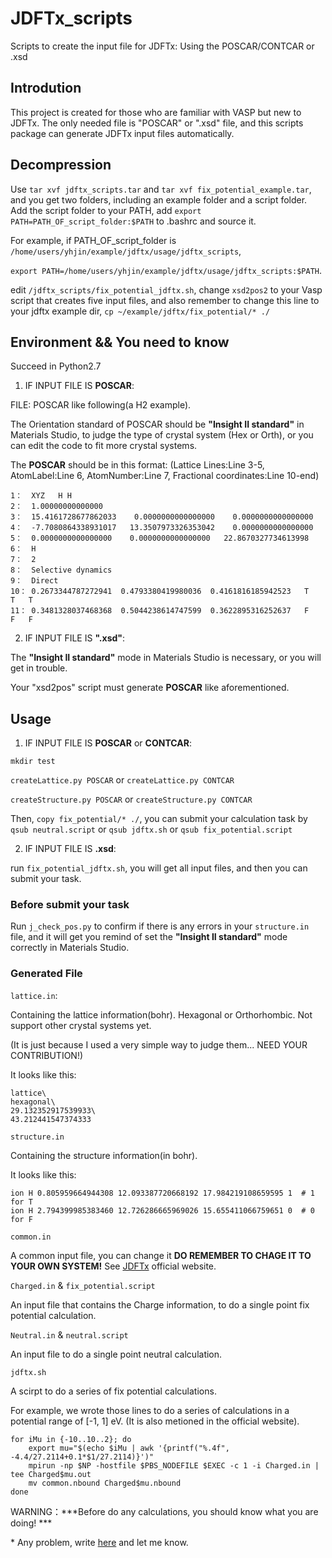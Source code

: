 # JDFTx_scripts
Scripts to create the input file for JDFTx: Using the POSCAR/CONTCAR or .xsd

## Introdution

This project is created for those who are familiar with VASP but new to JDFTx. The only needed file is "POSCAR" or ".xsd" file, and this scripts package can generate JDFTx input files automatically.

## Decompression

Use `tar xvf jdftx_scripts.tar` and `tar xvf fix_potential_example.tar`, and you get two folders, including an example folder and a script folder. Add the script folder to your PATH, add `export PATH=PATH_OF_script_folder:$PATH` to .bashrc and source it.

For example, if PATH_OF_script_folder is `/home/users/yhjin/example/jdftx/usage/jdftx_scripts`, 

`export PATH=/home/users/yhjin/example/jdftx/usage/jdftx_scripts:$PATH`.

edit `/jdftx_scripts/fix_potential_jdftx.sh`, change `xsd2pos2` to your Vasp script that creates five input files, and also remember to change this line to your jdftx example dir, `cp ~/example/jdftx/fix_potential/* ./`

## Environment && You need to know

Succeed in Python2.7

1. IF INPUT FILE IS **POSCAR**:

FILE: POSCAR like following(a H2 example). 

The Orientation standard of POSCAR should be **"Insight II standard"** in Materials Studio, to judge the type of crystal system (Hex or Orth), or you can edit the code to fit more crystal systems. 

The **POSCAR** should be in this format:
(Lattice Lines:Line 3-5, AtomLabel:Line 6, AtomNumber:Line 7, Fractional coordinates:Line 10-end)

	1：  XYZ   H H                      
	2：  1.00000000000000     
	3：  15.4161728677862033    0.0000000000000000    0.0000000000000000
	4：  -7.7080864338931017   13.3507973326353042    0.0000000000000000
	5：  0.0000000000000000    0.0000000000000000   22.8670327734613998
	6：  H  
	7：  2
	8：  Selective dynamics
	9：  Direct
	10： 0.2673344787272941  0.4793380419980036  0.4161816185942523   T   T   T
	11： 0.3481328037468368  0.5044238614747599  0.3622895316252637   F   F   F

2. IF INPUT FILE IS **".xsd"**:

The **"Insight II standard"** mode in Materials Studio is necessary, or you will get in trouble.

Your "xsd2pos" script must generate **POSCAR** like aforementioned.



## Usage

1. IF INPUT FILE IS **POSCAR** or **CONTCAR**:

`mkdir test`
 
`createLattice.py POSCAR` or `createLattice.py CONTCAR`

`createStructure.py POSCAR` or `createStructure.py CONTCAR`

Then, `copy fix_potential/* ./`, you can submit your calculation task by `qsub neutral.script` or `qsub jdftx.sh` or `qsub fix_potential.script`

2. IF INPUT FILE IS **.xsd**:

run `fix_potential_jdftx.sh`, you will get all input files, and then you can submit your task.

### Before submit your task

Run `j_check_pos.py` to confirm if there is any errors in your `structure.in` file, and it will get you remind of set the **"Insight II standard"** mode correctly in Materials Studio.


###  Generated File

`lattice.in`: 

Containing the lattice information(bohr). Hexagonal or Orthorhombic. Not support other crystal systems yet. 

(It is just because I used a very simple way to judge them... NEED YOUR CONTRIBUTION!)

It looks like this:

	lattice\
	hexagonal\
	29.132352917539933\
	43.212441547374333

`structure.in`

Containing the structure information(in bohr).

It looks like this:

	ion H 0.805959664944308 12.093387720668192 17.984219108659595 1  # 1 for T
	ion H 2.794399985383460 12.726286665969026 15.655411066759651 0  # 0 for F 

`common.in`

A common input file, you can change it **DO REMEMBER TO CHAGE IT TO YOUR OWN SYSTEM!** See [JDFTx](http://jdftx.org/) official website.

`Charged.in` & `fix_potential.script`

An input file that contains the Charge information, to do a single point fix potential calculation.

`Neutral.in` & `neutral.script`

An input file to do a single point neutral calculation.

`jdftx.sh`

A scirpt to do a series of fix potential calculations.

For example, we wrote those lines to do a series of calculations in a potential range of [-1, 1] eV. (It is also metioned in the official website).

	for iMu in {-10..10..2}; do
    	export mu="$(echo $iMu | awk '{printf("%.4f", -4.4/27.2114+0.1*$1/27.2114)}')"
    	mpirun -np $NP -hostfile $PBS_NODEFILE $EXEC -c 1 -i Charged.in | tee Charged$mu.out
    	mv common.nbound Charged$mu.nbound
	done

 WARNING：***Before do any calculations, you should know what you are doing! ***

\* Any problem, write [here](https://github.com/Yanhuanjin/JDFTx_scripts/issues) and let me know.
